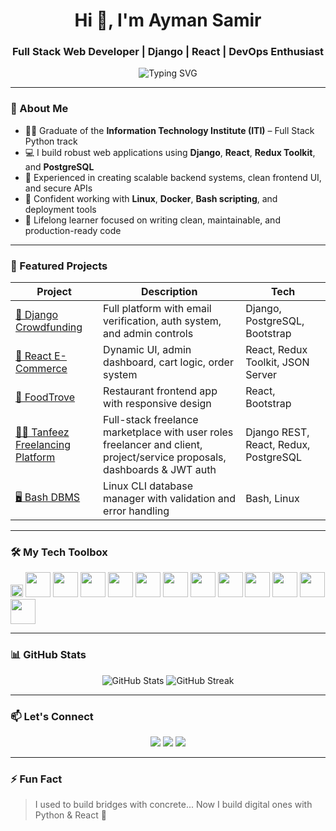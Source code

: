 
<h1 align="center">Hi 👋, I'm Ayman Samir</h1>
<h3 align="center">Full Stack Web Developer | Django | React | DevOps Enthusiast</h3>

<p align="center">
  <img src="https://readme-typing-svg.demolab.com?font=Fira+Code&size=22&pause=1000&color=36BCF7&center=true&vCenter=true&width=500&lines=Building+Scalable+Web+Apps+with+Django+%26+React;Clean+Code+%7C+Real+Solutions+%7C+Continuous+Learning" alt="Typing SVG" />
</p>

---

### 🧠 About Me

- 👨‍🎓 Graduate of the **Information Technology Institute (ITI)** – Full Stack Python track  
- 💻 I build robust web applications using **Django**, **React**, **Redux Toolkit**, and **PostgreSQL**  
- 🧪 Experienced in creating scalable backend systems, clean frontend UI, and secure APIs  
- 🐧 Confident working with **Linux**, **Docker**, **Bash scripting**, and deployment tools  
- 🔁 Lifelong learner focused on writing clean, maintainable, and production-ready code  

---

### 💼 Featured Projects

| Project | Description | Tech |
|--------|-------------|------|
| [🧨 Django Crowdfunding](https://github.com/AymanCE-SE/Django-CrowdFunding) | Full platform with email verification, auth system, and admin controls | Django, PostgreSQL, Bootstrap |
| [🛒 React E-Commerce](https://github.com/AymanCE-SE/React-bootstrap-with-redux) | Dynamic UI, admin dashboard, cart logic, order system | React, Redux Toolkit, JSON Server |
| [🍱 FoodTrove](https://github.com/AymanCE-SE/FoodTrove) | Restaurant frontend app with responsive design | React, Bootstrap |
| [👨‍💼 Tanfeez Freelancing Platform](https://github.com/AymanCE-SE/Tanfeez-freelancePlatform) | Full-stack freelance marketplace with user roles freelancer and client, project/service proposals, dashboards & JWT auth   | Django REST, React, Redux, PostgreSQL |
| [🖥 Bash DBMS](https://github.com/AymanCE-SE/Bash-script-DBMS) | Linux CLI database manager with validation and error handling | Bash, Linux |

---

### 🛠️ My Tech Toolbox

<span>
  <img src="https://cdn.jsdelivr.net/gh/devicons/devicon/icons/cplusplus/cplusplus-original.svg" width="20" />
  <img src="https://cdn.jsdelivr.net/gh/devicons/devicon/icons/python/python-original.svg" width="40" />
  <img src="https://cdn.jsdelivr.net/gh/devicons/devicon/icons/django/django-plain.svg" width="40" />
  <img src="https://cdn.jsdelivr.net/gh/devicons/devicon/icons/react/react-original.svg" width="40" />
  <img src="https://cdn.jsdelivr.net/gh/devicons/devicon/icons/javascript/javascript-original.svg" width="40" />
  <img src="https://cdn.jsdelivr.net/gh/devicons/devicon/icons/html/html-original.svg" width="40" />
  <img src="https://cdn.jsdelivr.net/gh/devicons/devicon/icons/css/css-original.svg" width="40" />
  <img src="https://cdn.jsdelivr.net/gh/devicons/devicon/icons/bootstrap/bootstrap-original.svg" width="40" />
  <img src="https://cdn.jsdelivr.net/gh/devicons/devicon/icons/postgresql/postgresql-original.svg" width="40" />
  <img src="https://cdn.jsdelivr.net/gh/devicons/devicon/icons/mysql/mysql-original.svg" width="40" />
  <img src="https://cdn.jsdelivr.net/gh/devicons/devicon/icons/docker/docker-original.svg" width="40" />
  <img src="https://cdn.jsdelivr.net/gh/devicons/devicon/icons/linux/linux-original.svg" width="40" />
  <img src="https://cdn.jsdelivr.net/gh/devicons/devicon/icons/bash/bash-original.svg" width="40" />
</span>

---

### 📊 GitHub Stats

<p align="center">
  <img src="https://github-readme-stats.vercel.app/api?username=AymanCE-SE&show_icons=true&theme=radical" alt="GitHub Stats" />
  <img src="https://github-readme-streak-stats.herokuapp.com/?user=AymanCE-SE&theme=radical" alt="GitHub Streak" />
</p>

---

### 📫 Let's Connect

<p align="center">
  <a href="mailto:ayman.samir1095@gmail.com"><img src="https://img.shields.io/badge/Email-D14836?style=for-the-badge&logo=gmail&logoColor=white"/></a>
  <a href="https://www.linkedin.com/in/ayman-samir2210/"><img src="https://img.shields.io/badge/LinkedIn-0A66C2?style=for-the-badge&logo=linkedin&logoColor=white"/></a>
  <a href="https://github.com/AymanCE-SE"><img src="https://img.shields.io/badge/GitHub-333?style=for-the-badge&logo=github&logoColor=white"/></a>
</p>

---

### ⚡ Fun Fact

> I used to build bridges with concrete... Now I build digital ones with Python & React 🚀
